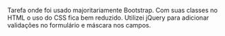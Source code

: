 Tarefa onde foi usado majoritariamente Bootstrap. Com suas classes no HTML o uso do CSS fica bem reduzido. Utilizei jQuery para adicionar validações no formulário e máscara nos campos.
